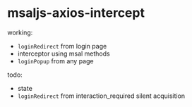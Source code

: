 # msaljs-axios-intercept

working:

- `loginRedirect` from login page
- interceptor using msal methods
- `loginPopup` from any page

todo: 
- state
- `loginRedirect` from interaction_required silent acquisition